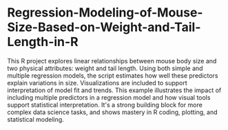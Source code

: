 # Regression-Modeling-of-Mouse-Size-Based-on-Weight-and-Tail-Length-in-R
This R project explores linear relationships between mouse body size and two physical attributes: weight and tail length. Using both simple and multiple regression models, the script estimates how well these predictors explain variations in size. Visualizations are included to support interpretation of model fit and trends.
This example illustrates the impact of including multiple predictors in a regression model and how visual tools support statistical interpretation. It's a strong building block for more complex data science tasks, and shows mastery in R coding, plotting, and statistical modeling.
